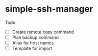 # simple-ssh-manager

Todo: 

- [ ] Create remote copy command
- [ ] Plan backup command
- [ ] Alias for host names
- [ ] Template for import